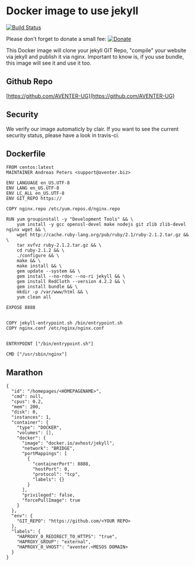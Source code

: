 # Docker image to use jekyll

[![Build Status](https://travis-ci.org/AVENTER-UG/docker-jekyll.svg?branch=master)](https://travis-ci.org/AVENTER-UG/docker-jekyll)

Please don't forget to donate a small fee: [![Donate](https://liberapay.com/assets/widgets/donate.svg)](https://liberapay.com/AVENTER/donate)


This Docker image will clone your jekyll GIT Repo, "compile" your website via jekyll and publish it via nginx. Important to know is, if you use bundle, this image will see it and use it too.

## Github Repo

[https://github.com/AVENTER-UG](https://github.com/AVENTER-UG)

## Security 

We verify our image automaticly by clair. If you want to see the current security status, please have a look in travis-ci.

## Dockerfile

```
FROM centos:latest
MAINTAINER Andreas Peters <support@aventer.biz>

ENV LANGUAGE en_US.UTF-8
ENV LANG en_US.UTF-8
ENV LC_ALL en_US.UTF-8
ENV GIT_REPO https://

COPY nginx.repo /etc/yum.repos.d/nginx.repo

RUN yum groupinstall -y "Development Tools" && \
    yum install -y gcc openssl-devel make nodejs git zlib zlib-devel nginx wget && \
    wget http://cache.ruby-lang.org/pub/ruby/2.1/ruby-2.1.2.tar.gz && \
    tar xvfvz ruby-2.1.2.tar.gz && \
    cd ruby-2.1.2 && \
    ./configure && \
    make && \
    make install && \
    gem update --system && \
    gem install --no-rdoc --no-ri jekyll && \
    gem install RedCloth --version 4.2.2 && \
    gem install bundle && \
    mkdir -p /var/www/html && \
    yum clean all

EXPOSE 8888


COPY jekyll-entrypoint.sh /bin/entrypoint.sh
COPY nginx.conf /etc/nginx/nginx.conf


ENTRYPOINT ["/bin/entrypoint.sh"]

CMD ["/usr/sbin/nginx"]
```

## Marathon

```
{
  "id": "/homepages/<HOMEPAGENAME>",
  "cmd": null,
  "cpus": 0.2,
  "mem": 200,
  "disk": 0,
  "instances": 1,
  "container": {
    "type": "DOCKER",
    "volumes": [],
    "docker": {
      "image": "docker.io/avhost/jekyll",
      "network": "BRIDGE",
      "portMappings": [
        {
          "containerPort": 8888,
          "hostPort": 0,
          "protocol": "tcp",
          "labels": {}
        }
      ],
      "privileged": false,
      "forcePullImage": true
    }
  },
  "env": {
    "GIT_REPO": "https://github.com/<YOUR REPO>
  },
  "labels": {
    "HAPROXY_0_REDIRECT_TO_HTTPS": "true",
    "HAPROXY_GROUP": "external",
    "HAPROXY_0_VHOST": "aventer.<MESOS DOMAIN>
  }
}
```